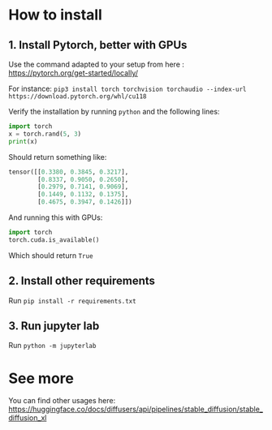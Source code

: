 
# How to install

## 1. Install Pytorch, better with GPUs

Use the command adapted to your setup from here : https://pytorch.org/get-started/locally/

For instance:
`pip3 install torch torchvision torchaudio --index-url https://download.pytorch.org/whl/cu118`

Verify the installation by running `python` and the following lines:

```python
import torch
x = torch.rand(5, 3)
print(x)
```

Should return something like:
```python
tensor([[0.3380, 0.3845, 0.3217],
        [0.8337, 0.9050, 0.2650],
        [0.2979, 0.7141, 0.9069],
        [0.1449, 0.1132, 0.1375],
        [0.4675, 0.3947, 0.1426]])
```

And running this with GPUs:
```python
import torch
torch.cuda.is_available()
```

Which should return `True`

## 2. Install other requirements

Run `pip install -r requirements.txt`

## 3. Run jupyter lab

Run `python -m jupyterlab`

# See more

You can find other usages here:
https://huggingface.co/docs/diffusers/api/pipelines/stable_diffusion/stable_diffusion_xl
